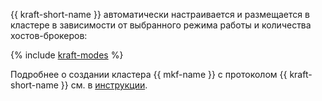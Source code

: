 {{ kraft-short-name }} автоматически настраивается и размещается в кластере в зависимости от выбранного режима работы и количества хостов-брокеров:

{% include [kraft-modes](kraft-modes.md) %}

Подробнее о создании кластера {{ mkf-name }} с протоколом {{ kraft-short-name }} см. в [инструкции](../../../managed-kafka/operations/cluster-create.md#create-cluster-kraft).
